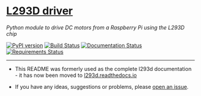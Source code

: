 # [L293D driver](https://jamesevickery.github.io/l293d/)
*Python module to drive DC motors from a Raspberry Pi using the L293D chip*

[![PyPI version](https://badge.fury.io/py/l293d.svg)](https://badge.fury.io/py/l293d)
[![Build Status](https://travis-ci.org/jamesevickery/l293d.svg?branch=master)](https://travis-ci.org/jamesevickery/l293d)
[![Documentation Status](https://readthedocs.org/projects/l293d/badge/?version=latest)](http://l293d.readthedocs.io/en/latest/?badge=latest)
[![Requirements Status](https://requires.io/github/jamesevickery/l293d/requirements.svg?branch=master)](https://requires.io/github/jamesevickery/l293d/requirements/?branch=master)


---

- This README was formerly used as the complete l293d documentation -
it has now been moved to [l293d.readthedocs.io](http://l293d.readthedocs.io/en/latest/)

- If you have any ideas, suggestions or problems, please
[open an issue](https://github.com/jamesevickery/l293d/issues/new).
